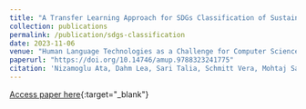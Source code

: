 ```yaml
---
title: "A Transfer Learning Approach for SDGs Classification of Sustainability Reports"
collection: publications
permalink: /publication/sdgs-classification
date: 2023-11-06
venue: "Human Language Technologies as a Challenge for Computer Science and Linguistics"
paperurl: "https://doi.org/10.14746/amup.9788323241775"
citation: 'Nizamoglu Ata, Dahm Lea, Sari Talia, Schmitt Vera, Mohtaj Salar, and Möller Sebastian. "A Transfer Learning Approach for SDGs Classification of Sustainability Reports." In Human Language Technologies as a Challenge for Computer Science and Linguistics, 2023.'
---
```


[Access paper here](https://doi.org/10.14746/amup.9788323241775){:target="_blank"}
